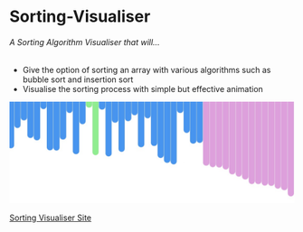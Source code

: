 # Sorting-Visualiser
###### A Sorting Algorithm Visualiser that will...
* Give the option of sorting an array with various algorithms such as bubble sort and insertion sort
* Visualise the sorting process with simple but effective animation

![Sorting Visualiser](static/examples/sorting-visualiser.jpg?raw=true "Sorting Example")

[Sorting Visualiser Site](https://aidangp.github.io/Sorting-Visualiser)
